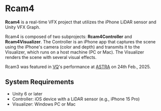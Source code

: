 # Rcam4

**Rcam4** is a real-time VFX project that utilizes the iPhone LiDAR sensor and Unity VFX Graph.

Rcam4 is composed of two subprojects: **Rcam4Controller** and **Rcam4Visualizer**. The Controller is an iPhone app that captures the scene using the iPhone's camera (color and depth) and transmits it to the Visualizer, which runs on a host machine (PC or Mac). The Visualizer renders the scene with several visual effects.

Rcam3 was featured in [VQ]'s performance at [ASTRA] on 24th Feb., 2025.

[VQ]: https://x.com/voboku
[ASTRA]: https://peatix.com/group/16437601

## System Requirements

- Unity 6 or later
- Controller: iOS device with a LiDAR sensor (e.g., iPhone 15 Pro)
- Visualizer: Windows PC or Mac
